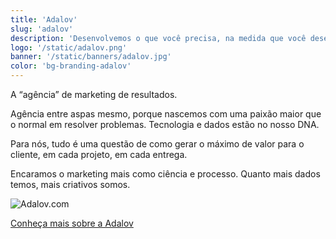 ```yaml
---
title: 'Adalov'
slug: 'adalov'
description: 'Desenvolvemos o que você precisa, na medida que você deseja, no prazo necessário.'
logo: '/static/adalov.png'
banner: '/static/banners/adalov.jpg'
color: 'bg-branding-adalov'
---
```


A “agência” de marketing de resultados.

Agência entre aspas mesmo, porque nascemos com uma paixão maior que o normal em resolver problemas. Tecnologia e dados estão no nosso DNA.

Para nós, tudo é uma questão de como gerar o máximo de valor para o cliente, em cada projeto, em cada entrega.

Encaramos o marketing mais como ciência e processo. Quanto mais dados temos, mais criativos somos.

![Adalov.com](/static/projetos/adalov.png "Adalov.com")

<a href="https://adalov.com?utm_source=euerikdev" target='_blank'>Conheça mais sobre a Adalov</a>
